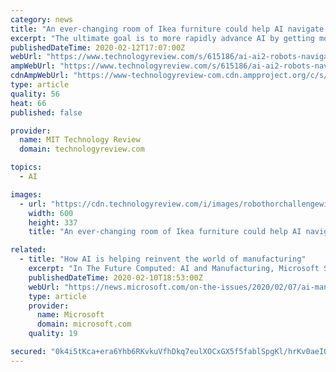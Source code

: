 ```yaml
---
category: news
title: "An ever-changing room of Ikea furniture could help AI navigate the world"
excerpt: "The ultimate goal is to more rapidly advance AI by getting more research groups involved. Different communities should bring different perspectives and use cases that will expand the repertoire of robot capabilities, driving the field closer to more generalizable intelligence. A side-by-side comparison of real and simulated dining rooms in one ..."
publishedDateTime: 2020-02-12T17:07:00Z
webUrl: "https://www.technologyreview.com/s/615186/ai-ai2-robots-navigate-world-train-algorithms-challenge/"
ampWebUrl: "https://www.technologyreview.com/s/615186/ai-ai2-robots-navigate-world-train-algorithms-challenge/amp/"
cdnAmpWebUrl: "https://www-technologyreview-com.cdn.ampproject.org/c/s/www.technologyreview.com/s/615186/ai-ai2-robots-navigate-world-train-algorithms-challenge/amp/"
type: article
quality: 56
heat: 66
published: false

provider:
  name: MIT Technology Review
  domain: technologyreview.com

topics:
  - AI

images:
  - url: "https://cdn.technologyreview.com/i/images/robothorchallengewide.png?sw=600&cx=648&cy=0&cw=1920&ch=1080"
    width: 600
    height: 337
    title: "An ever-changing room of Ikea furniture could help AI navigate the world"

related:
  - title: "How AI is helping reinvent the world of manufacturing"
    excerpt: "In The Future Computed: AI and Manufacturing, Microsoft Senior Director Greg Shaw explores how AI ... But processing the data via Microsoft Azure means there is now a smooth pipeline of replacement parts on order well in advance of maintenance issues occurring. Connecting customers across a variety of industry sectors has helped ESAB create ..."
    publishedDateTime: 2020-02-10T18:53:00Z
    webUrl: "https://news.microsoft.com/on-the-issues/2020/02/07/ai-manufacturing-automation-iot/"
    type: article
    provider:
      name: Microsoft
      domain: microsoft.com
    quality: 19

secured: "0k4i5tKca+era6Yhb6RKvkuVfhDkq7eulXOCxGX5f5fablSpgKl/hrKv0aeIOSKPkN7tdHKJ9lkVFabCLB7pGWc+d5f6ls9Sa5PyKLyeGGmkYug70nTBggjAIMC2eb3Jgt2wjxpvd2pSYc9mftDNoA/CtxUJYTEys0fZ3WUly+DZtTRlNllw84AkCF+QZwZCOn4Q5bRdlB6YLEDT6b5DMvZjDGull11OrCEzNlXT5BFg0/V6cyg1fOLFOGGMXfpEmOYq2Ccwhbjb7esWQGYHoUKNudpM7EeUKf1L4yQVrig+vyjjlqB5zaWgAx8D58Mp;L2n1laW3tkeaNNSbcDEjfQ=="
---
```


